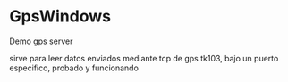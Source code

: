 GpsWindows
==========

Demo gps server

sirve para leer datos enviados mediante tcp de gps tk103, bajo un puerto especifico, probado y funcionando
